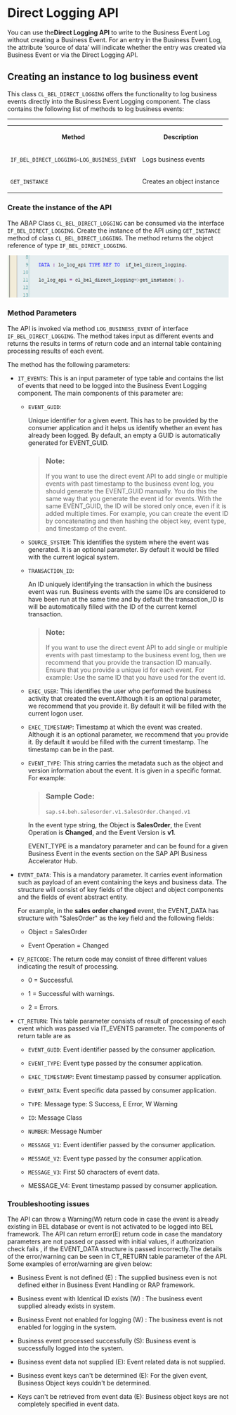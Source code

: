 <!-- loiob5687dae692d4b4e8b0c30afc5a6afb1 -->

# Direct Logging API

You can use the**Direct Logging API** to write to the Business Event Log without creating a Business Event. For an entry in the Business Event Log, the attribute ‘source of data’ will indicate whether the entry was created via Business Event or via the Direct Logging API.





<a name="loiob5687dae692d4b4e8b0c30afc5a6afb1__section_xkz_xmc_zcc"/>

## Creating an instance to log business event

This class `CL_BEL_DIRECT_LOGGING` offers the functionality to log business events directly into the Business Event Logging component. The class contains the following list of methods to log business events:

****


<table>
<tr>
<th valign="top">

Method

</th>
<th valign="top">

Description

</th>
</tr>
<tr>
<td valign="top">

`IF_BEL_DIRECT_LOGGING~LOG_BUSINESS_EVENT`

</td>
<td valign="top">

Logs business events

</td>
</tr>
<tr>
<td valign="top">

`GET_INSTANCE`

</td>
<td valign="top">

Creates an object instance

</td>
</tr>
</table>



### Create the instance of the API

The ABAP Class `CL_BEL_DIRECT_LOGGING` can be consumed via the interface `IF_BEL_DIRECT_LOGGING`. Create the instance of the API using `GET_INSTANCE` method of class `CL_BEL_DIRECT_LOGGING`. The method returns the object reference of type `IF_BEL_DIRECT_LOGGING`.

![](images/Interface_BEL_a96a2d7.png)



### Method Parameters

The API is invoked via method `LOG_BUSINESS_EVENT` of interface `IF_BEL_DIRECT_LOGGING`. The method takes input as different events and returns the results in terms of return code and an internal table containing processing results of each event.

The method has the following parameters:

-   `IT_EVENTS`: This is an input parameter of type table and contains the list of events that need to be logged into the Business Event Logging component. The main components of this parameter are:

    -   `EVENT_GUID`:

        Unique identifier for a given event. This has to be provided by the consumer application and it helps us identify whether an event has already been logged. By default, an empty a GUID is automatically generated for EVENT\_GUID.

        > ### Note:  
        > If you want to use the direct event API to add single or multiple events with past timestamp to the business event log, you should generate the EVENT\_GUID manually. You do this the same way that you generate the event id for events. With the same EVENT\_GUID, the ID will be stored only once, even if it is added multiple times. For example, you can create the event ID by concatenating and then hashing the object key, event type, and timestamp of the event.

    -   `SOURCE_SYSTEM`: This identifies the system where the event was generated. It is an optional parameter. By default it would be filled with the current logical system.
    -   `TRANSACTION_ID`:

        An ID uniquely identifying the transaction in which the business event was run. Business events with the same IDs are considered to have been run at the same time and by default the transaction\_ID is will be automatically filled with the ID of the current kernel transaction.

        > ### Note:  
        > If you want to use the direct event API to add single or multiple events with past timestamp to the business event log, then we recommend that you provide the transaction ID manually. Ensure that you provide a unique id for each event. For example: Use the same ID that you have used for the event id.

    -   `EXEC_USER`: This identifies the user who performed the business activity that created the event.Although it is an optional parameter, we recommend that you provide it. By default it will be filled with the current logon user.
    -   `EXEC_TIMESTAMP`: Timestamp at which the event was created. Although it is an optional parameter, we recommend that you provide it. By default it would be filled with the current timestamp. The timestamp can be in the past.
    -   `EVENT_TYPE`: This string carries the metadata such as the object and version information about the event. It is given in a specific format. For example:

        > ### Sample Code:  
        > ```
        > sap.s4.beh.salesorder.v1.SalesOrder.Changed.v1
        > ```

        In the event type string, the Object is **SalesOrder**, the Event Operation is **Changed**, and the Event Version is **v1**.

        EVENT\_TYPE is a mandatory parameter and can be found for a given Business Event in the events section on the SAP API Business Accelerator Hub.


-   `EVENT_DATA`: This is a mandatory parameter. It carries event information such as payload of an event containing the keys and business data. The structure will consist of key fields of the object and object components and the fields of event abstract entity.

    For example, in the **sales order changed** event, the EVENT\_DATA has structure with "SalesOrder" as the key field and the following fields:

    -   Object = SalesOrder

    -   Event Operation = Changed


-   `EV_RETCODE`: The return code may consist of three different values indicating the result of processing.

    -   0 = Successful.
    -   1 = Successful with warnings.

    -   2 = Errors.


-   `CT_RETURN`: This table parameter consists of result of processing of each event which was passed via IT\_EVENTS parameter. The components of return table are as

    -   `EVENT_GUID`: Event identifier passed by the consumer application.

    -   `EVENT_TYPE`: Event type passed by the consumer application.

    -   `EXEC_TIMESTAMP`: Event timestamp passed by consumer application.

    -   `EVENT_DATA`: Event specific data passed by consumer application.

    -   `TYPE`: Message type: S Success, E Error, W Warning

    -   `ID`: Message Class

    -   `NUMBER`: Message Number
    -   `MESSAGE_V1`: Event identifier passed by the consumer application.
    -   `MESSAGE_V2`: Event type passed by the consumer application.
    -   `MESSAGE_V3`: First 50 characters of event data.
    -   MESSAGE\_V4: Event timestamp passed by consumer application.




### Troubleshooting issues

The API can throw a Warning\(W\) return code in case the event is already existing in BEL database or event is not activated to be logged into BEL framework. The API can return error\(E\) return code in case the mandatory parameters are not passed or passed with initial values, if authorization check fails , if the EVENT\_DATA structure is passed incorrectly.The details of the error/warning can be seen in CT\_RETURN table parameter of the API. Some examples of error/warning are given below:

-   Business Event is not defined \(E\) : The supplied business even is not defined either in Business Event Handling or RAP framework.

-   Business event with Identical ID exists \(W\) : The business event supplied already exists in system.

-   Business Event not enabled for logging \(W\) : The business event is not enabled for logging in the system.

-   Business event processed successfully \(S\): Business event is successfully logged into the system.

-   Business event data not supplied \(E\): Event related data is not supplied.

-   Business event keys can't be determined \(E\): For the given event, Business Object keys couldn't be determined.

-   Keys can't be retrieved from event data \(E\): Business object keys are not completely specified in event data.


